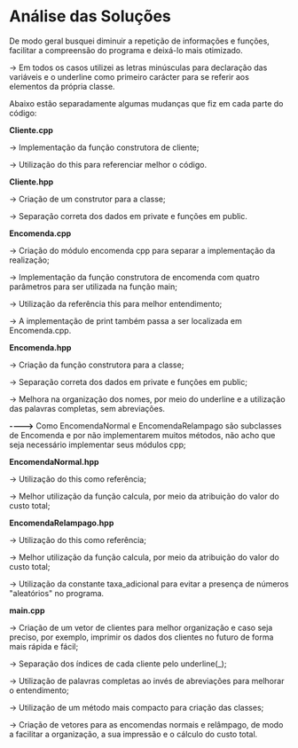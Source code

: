 # Análise das Soluções

De modo geral busquei diminuir a repetição de informações e funções, facilitar a compreensão do programa e deixá-lo mais otimizado.

-> Em todos os casos utilizei as letras minúsculas para declaração das variáveis e o underline como primeiro carácter para se referir aos elementos da própria classe.

Abaixo estão separadamente algumas mudanças que fiz em cada parte do código:

**Cliente.cpp**

-> Implementação da função construtora de cliente;

-> Utilização do this para referenciar melhor o código.

**Cliente.hpp**

-> Criação de um construtor para a classe;

-> Separação correta dos dados em private e funções em public.

**Encomenda.cpp**

-> Criação do módulo encomenda cpp para separar a implementação da realização;

-> Implementação da função construtora de encomenda com quatro parâmetros para ser utilizada na função main;

-> Utilização da referência this para melhor entendimento;

-> A implementação de print também passa a ser localizada em Encomenda.cpp.

**Encomenda.hpp**

-> Criação da função construtora para a classe;

-> Separação correta dos dados em private e funções em public;

-> Melhora na organização dos nomes, por meio do underline e a utilização das palavras completas, sem abreviações.

**---->** Como EncomendaNormal e EncomendaRelampago são subclasses de Encomenda e por não implementarem muitos métodos, não acho que seja necessário implementar seus módulos cpp;

**EncomendaNormal.hpp**

-> Utilização do this como referência;

-> Melhor utilização da função calcula, por meio da atribuição do valor do custo total;  

**EncomendaRelampago.hpp**

-> Utilização do this como referência;

-> Melhor utilização da função calcula, por meio da atribuição do valor do custo total; 

-> Utilização da constante taxa_adicional para evitar a presença de números "aleatórios" no programa.

**main.cpp**

-> Criação de um vetor de clientes para melhor organização e caso seja preciso, por exemplo, imprimir os dados dos clientes no futuro de forma mais rápida e fácil;

-> Separação dos índices de cada cliente pelo underline(_);

-> Utilização de palavras completas ao invés de abreviações para melhorar o entendimento;

-> Utilização de um método mais compacto para criação das classes;

-> Criação de vetores para as encomendas normais e relâmpago, de modo a facilitar a organização, a sua impressão e o cálculo do custo total.
